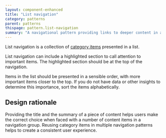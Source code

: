 ```yaml
---
layout: component-enhanced
title: "List navigation"
category: patterns
parent: patterns
thispage: pattern.list-navigation
summary: "A navigational pattern providing links to deeper content in a list format"
---
```


List navigation is a collection of [category items](/components/category-item/) presented in a list. 

List navigation can include a highlighted section to call attention to important items. The highlighted section should be at the top of the navigation.

Items in the list should be presented in a sensible order, with more important items closer to the top. If you do not have data or other insights to determine this importance, sort the items alphabetically.

## Design rationale

Providing the title and the summary of a piece of content helps users make the correct choice when faced with a number of content items in a navigation group. Reusing category items in multiple navigation patterns helps to create a consistent user experience.

